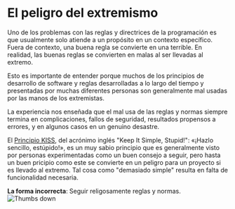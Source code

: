 # El peligro del extremismo #

Uno de los problemas con las reglas y directrices de la programación es que usualmente solo atiende a un propósito en un contexto específico. Fuera de contexto, una buena regla se convierte en una terrible. En realidad, las buenas reglas se convierten en malas al ser llevadas al extremo.

Esto es importante de entender porque muchos de los principios de desarrollo de software y reglas desarrolladas a lo largo del tiempo y presentadas por muchas diferentes personas son generalmente mal usadas por las manos de los extremistas.

La experiencia nos enseñada que el mal usa de las reglas y normas siempre termina en complicaciones, fallos de seguridad, resultados propensos a errores, y en algunos casos en un genuino desastre.

El [Principio KISS](https://es.wikipedia.org/wiki/Principio_KISS), del acrónimo inglés "Keep It Simple, Stupid!": «¡Hazlo sencillo, estúpido!», es un muy sabio principio que es generalmente visto por personas experimentadas como un buen consejo a seguir, pero hasta un buen pricipio como este se convierte en un peligro para un proyecto si es llevado al extremo. Tal cosa como "demasiado simple" resulta en falta de funcionalidad necesaria.

**La forma incorrecta**: Seguir religosamente reglas y normas. ![Thumbs down](../img/thumbs-down.png)
